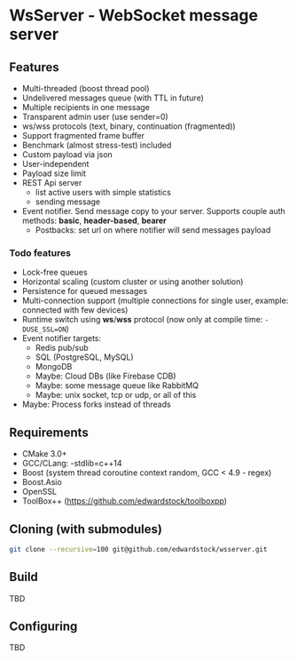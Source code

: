 # WsServer - WebSocket message server

## Features
* Multi-threaded (boost thread pool)
* Undelivered messages queue (with TTL in future)
* Multiple recipients in one message
* Transparent admin user (use sender=0)
* ws/wss protocols (text, binary, continuation (fragmented)) 
* Support fragmented frame buffer
* Benchmark (almost stress-test) included
* Custom payload via json
* User-independent
* Payload size limit
* REST Api server
	* list active users with simple statistics
	* sending message
* Event notifier. Send message copy to your server. Supports couple auth methods: **basic**, **header-based**, **bearer**
	* Postbacks: set url on where notifier will send messages payload
	
### Todo features
* Lock-free queues
* Horizontal scaling (custom cluster or using another solution)
* Persistence for queued messages
* Multi-connection support (multiple connections for single user, example: connected with few devices)
* Runtime switch using **ws**/**wss** protocol (now only at compile time: `-DUSE_SSL=ON`)
* Event notifier targets:
	* Redis pub/sub
	* SQL (PostgreSQL, MySQL)
	* MongoDB
	* Maybe: Cloud DBs (like Firebase CDB)
	* Maybe: some message queue like RabbitMQ
	* Maybe: unix socket, tcp or udp, or all of this
* Maybe: Process forks instead of threads

 

## Requirements
* CMake 3.0+
* GCC/CLang: -stdlib=c++14
* Boost (system thread coroutine context random, GCC < 4.9 - regex)
* Boost.Asio
* OpenSSL
* ToolBox++ (https://github.com/edwardstock/toolboxpp) 
 
 
## Cloning (with submodules)
```bash
git clone --recursive=100 git@github.com/edwardstock/wsserver.git
```
 
## Build
TBD

## Configuring
TBD